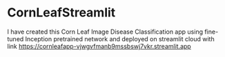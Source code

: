 # CornLeafStreamlit
I have created this Corn Leaf Image Disease Classification app using fine-tuned Inception pretrained network and deployed on streamlit cloud with link
https://cornleafapp-vjwgvfmanb9mssbswj7vkr.streamlit.app
